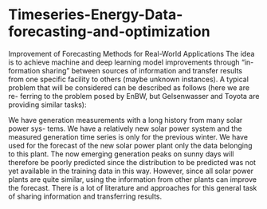 # Timeseries-Energy-Data-forecasting-and-optimization

Improvement of Forecasting Methods for Real-World Applications
The idea is to achieve machine and deep learning model improvements through “in- formation sharing” between sources of information and transfer results from one specific facility to others (maybe unknown instances).
A typical problem that will be considered can be described as follows (here we are re- ferring to the problem posed by EnBW, but Gelsenwasser and Toyota are providing similar tasks):

We have generation measurements with a long history from many solar power sys- tems.
We have a relatively new solar power system and the measured generation time series is only for the previous winter.
We have used for the forecast of the new solar power plant only the data belonging to this plant. The now emerging generation peaks on sunny days will therefore be poorly predicted since the distribution to be predicted was not yet available in the training data in this way.
However, since all solar power plants are quite similar, using the information from other plants can improve the forecast.
There is a lot of literature and approaches for this general task of sharing information and transferring results.
